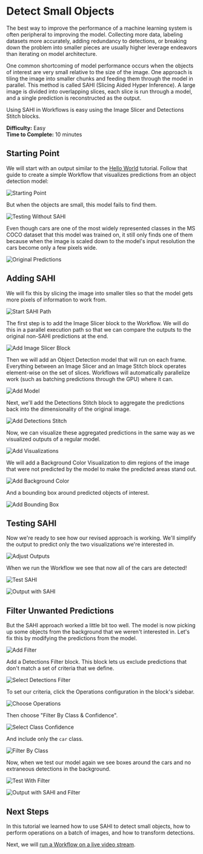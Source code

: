# Detect Small Objects

The best way to improve the performance of a machine learning system is often
peripheral to improving the model. Collecting more data, labeling datasets
more accurately, adding redundancy to detections, or breaking down the problem
into smaller pieces are usually higher leverage endeavors than iterating on
model architecture.

One common shortcoming of model performance occurs when the objects of interest
are very small relative to the size of the image. One approach is tiling the image
into smaller chunks and feeding them through the model in parallel. This method 
is called SAHI (Slicing Aided Hyper Inference). A large image is divided into
overlapping slices, each slice is run through a model, and a single prediction
is reconstructed as the output.

Using SAHI in Workflows is easy using the Image Slicer and Detections Stitch blocks.

**Difficulty:** Easy<br />
**Time to Complete:** 10 minutes

## Starting Point

We will start with an output similar to the [Hello World](hello-world.md) tutorial.
Follow that guide to create a simple Workflow that visualizes predictions from
an object detection model:

![Starting Point](https://media.roboflow.com/workflows/guides/sahi/01-starting-point.webp)

But when the objects are small, this model fails to find them.

![Testing Without SAHI](https://media.roboflow.com/workflows/guides/sahi/02-testing-without-sahi.webp)

Even though cars are one of the most widely represented classes in the MS COCO
dataset that this model was trained on, it still only finds one of them because
when the image is scaled down to the model's input resolution the cars become
only a few pixels wide.

<!-- ![Output Without SAHI](https://media.roboflow.com/workflows/guides/sahi/03-output-without-sahi.webp) -->

![Original Predictions](https://media.roboflow.com/workflows/guides/sahi/original-predictions.jpeg)

## Adding SAHI

We will fix this by slicing the image into smaller tiles so that the model gets
more pixels of information to work from.

![Start SAHI Path](https://media.roboflow.com/workflows/guides/sahi/04-start-sahi-path.webp)

The first step is to add the Image Slicer block to the Workflow. We will do this
in a parallel execution path so that we can compare the outputs to the original
non-SAHI predictions at the end.

<!-- ![Add Image Slicer](https://media.roboflow.com/workflows/guides/sahi/05-add-image-slicer.webp) -->

![Add Image Slicer Block](https://media.roboflow.com/workflows/guides/sahi/06-add-block.webp)

Then we will add an Object Detection model that will run on each frame. Everything
between an Image Slicer and an Image Stitch block operates element-wise on the
set of slices. Workflows will automatically parallelize work (such as batching
predictions through the GPU) where it can.

![Add Model](https://media.roboflow.com/workflows/guides/sahi/07-add-model.webp)

Next, we'll add the Detections Stitch block to aggregate the predictions back into
the dimensionality of the original image.

![Add Detections Stitch](https://media.roboflow.com/workflows/guides/sahi/08-add-detections-stitch.webp)

Now, we can visualize these aggregated predictions in the same way as we
visualized outputs of a regular model.

![Add Visualizations](https://media.roboflow.com/workflows/guides/sahi/09-add-visualizations.webp)

We will add a Background Color Visualization to dim regions of the image that
were not predicted by the model to make the predicted areas stand out.

![Add Background Color](https://media.roboflow.com/workflows/guides/sahi/10-add-background-color.webp)

And a bounding box around predicted objects of interest.

![Add Bounding Box](https://media.roboflow.com/workflows/guides/sahi/11-add-bounding-box.webp)

## Testing SAHI

Now we're ready to see how our revised approach is working. We'll simplify the
output to predict only the two visualizations we're interested in.

![Adjust Outputs](https://media.roboflow.com/workflows/guides/sahi/12-adjust-outputs.webp)

When we run the Workflow we see that now all of the cars are detected!

![Test SAHI](https://media.roboflow.com/workflows/guides/sahi/13-test-sahi.webp)

<!-- ![Output With SAHI](https://media.roboflow.com/workflows/guides/sahi/14-output-with-sahi.webp) -->

![Output with SAHI](https://media.roboflow.com/workflows/guides/sahi/with-sahi.jpeg)

## Filter Unwanted Predictions

But the SAHI approach worked a little bit too well. The model is now picking up
some objects from the background that we weren't interested in. Let's fix this
by modifying the predictions from the model.

![Add Filter](https://media.roboflow.com/workflows/guides/sahi/15-add-filter.webp)

Add a Detections Filter block. This block lets us exclude predictions that don't
match a set of criteria that we define.

![Select Detections Filter](https://media.roboflow.com/workflows/guides/sahi/16-select-detections-filter.webp)

To set our criteria, click the Operations configuration in the block's sidebar.

![Choose Operations](https://media.roboflow.com/workflows/guides/sahi/17-choose-operations.webp)

Then choose "Filter By Class & Confidence".

![Select Class Confidence](https://media.roboflow.com/workflows/guides/sahi/18-select-class-confidence.webp)

And include only the `car` class.

![Filter By Class](https://media.roboflow.com/workflows/guides/sahi/19-filter-by-class.webp)

Now, when we test our model again we see boxes around the cars and no extraneous
detections in the background.

![Test With Filter](https://media.roboflow.com/workflows/guides/sahi/20-test-with-filter.webp)

<!-- ![Output With Filter](https://media.roboflow.com/workflows/guides/sahi/21-output-with-filter.webp) -->

![Output with SAHI and Filter](https://media.roboflow.com/workflows/guides/sahi/with-sahi-and-filter.jpeg)

## Next Steps

In this tutorial we learned how to use SAHI to detect small objects, how to perform
operations on a batch of images, and how to transform detections.

Next, we will [run a Workflow on a live video stream](/workflows/video_processing/overview.md).

